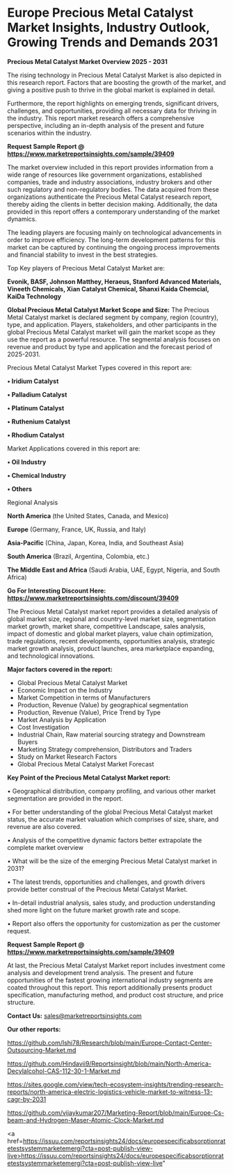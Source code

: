 # Europe Precious Metal Catalyst Market Insights, Industry Outlook, Growing Trends and Demands 2031

<Strong> Precious Metal Catalyst Market Overview 2025 - 2031</strong>

The rising technology in Precious Metal Catalyst Market is also depicted in this research report. Factors that are boosting the growth of the market, and giving a positive push to thrive in the global market is explained in detail.

Furthermore, the report highlights on emerging trends, significant drivers, challenges, and opportunities, providing all necessary data for thriving in the industry. This report market research offers a comprehensive perspective, including an in-depth analysis of the present and future scenarios within the industry.

<strong>Request Sample Report @ <a href=https://www.marketreportsinsights.com/sample/39409>https://www.marketreportsinsights.com/sample/39409</a></strong>

The market overview included in this report provides information from a wide range of resources like government organizations, established companies, trade and industry associations, industry brokers and other such regulatory and non-regulatory bodies. The data acquired from these organizations authenticate the Precious Metal Catalyst research report, thereby aiding the clients in better decision making. Additionally, the data provided in this report offers a contemporary understanding of the market dynamics.

The leading players are focusing mainly on technological advancements in order to improve efficiency. The long-term development patterns for this market can be captured by continuing the ongoing process improvements and financial stability to invest in the best strategies.

Top Key players of Precious Metal Catalyst Market are:

<strong>Evonik, BASF, Johnson Matthey, Heraeus, Stanford Advanced Materials, Vineeth Chemicals, Xian Catalyst Chemical, Shanxi Kaida Chemcial, KaiDa Technology</strong>

<strong><b>Global Precious Metal Catalyst Market Scope and Size:</b></strong>
The Precious Metal Catalyst market is declared segment by company, region (country), type, and application. Players, stakeholders, and other participants in the global Precious Metal Catalyst market will gain the market scope as they use the report as a powerful resource. The segmental analysis focuses on revenue and product by type and application and the forecast period of 2025-2031.

Precious Metal Catalyst Market Types covered in this report are:

<strong>•  Iridium Catalyst

•  Palladium Catalyst

•  Platinum Catalyst

•  Ruthenium Catalyst

•  Rhodium Catalyst</strong>

Market Applications covered in this report are:

<strong>•  Oil Industry

•  Chemical Industry

•  Others</strong> 

Regional Analysis

<strong>North America</strong> (the United States, Canada, and Mexico)

<strong>Europe</strong> (Germany, France, UK, Russia, and Italy)

<strong>Asia-Pacific</strong> (China, Japan, Korea, India, and Southeast Asia)

<strong>South America</strong> (Brazil, Argentina, Colombia, etc.)

<strong>The Middle East and Africa</strong> (Saudi Arabia, UAE, Egypt, Nigeria, and South Africa)

<strong>Go For Interesting Discount Here: <a href=https://www.marketreportsinsights.com/discount/39409>https://www.marketreportsinsights.com/discount/39409</a></strong>

The Precious Metal Catalyst market report provides a detailed analysis of global market size, regional and country-level market size, segmentation market growth, market share, competitive Landscape, sales analysis, impact of domestic and global market players, value chain optimization, trade regulations, recent developments, opportunities analysis, strategic market growth analysis, product launches, area marketplace expanding, and technological innovations.

<strong><b>Major factors covered in the report:</b></strong>
<ul>
  <li>Global Precious Metal Catalyst Market </li>
  <li>Economic Impact on the Industry</li>
  <li>Market Competition in terms of Manufacturers</li>
  <li>Production, Revenue (Value) by geographical segmentation</li>
  <li>Production, Revenue (Value), Price Trend by Type</li>
  <li>Market Analysis by Application</li>
  <li>Cost Investigation</li>
  <li>Industrial Chain, Raw material sourcing strategy and Downstream Buyers</li>
  <li>Marketing Strategy comprehension, Distributors and Traders</li>
  <li>Study on Market Research Factors</li>
  <li>Global Precious Metal Catalyst Market Forecast</li>
</ul>

<strong><b>Key Point of the Precious Metal Catalyst Market report:</b></strong>

• Geographical distribution, company profiling, and various other market segmentation are provided in the report.

• For better understanding of the global Precious Metal Catalyst market status, the accurate market valuation which comprises of size, share, and revenue are also covered.

• Analysis of the competitive dynamic factors better extrapolate the complete market overview

• What will be the size of the emerging Precious Metal Catalyst market in 2031?

• The latest trends, opportunities and challenges, and growth drivers provide better construal of the Precious Metal Catalyst Market.

• In-detail industrial analysis, sales study, and production understanding shed more light on the future market growth rate and scope.

• Report also offers the opportunity for customization as per the customer request.

<strong>Request Sample Report @ <a href=https://www.marketreportsinsights.com/sample/39409>https://www.marketreportsinsights.com/sample/39409</a></strong>

At last, the Precious Metal Catalyst Market report includes investment come analysis and development trend analysis. The present and future opportunities of the fastest growing international industry segments are coated throughout this report. This report additionally presents product specification, manufacturing method, and product cost structure, and price structure.

<strong>Contact Us:</strong>
sales@marketreportsinsights.com

<strong>Our other reports:</strong>

<a href=https://github.com/Ishi78/Research/blob/main/Europe-Contact-Center-Outsourcing-Market.md>https://github.com/Ishi78/Research/blob/main/Europe-Contact-Center-Outsourcing-Market.md</a>

<a href=https://github.com/Hindavii9/Reportsinsight/blob/main/North-America-Decylalcohol-CAS-112-30-1-Market.md>https://github.com/Hindavii9/Reportsinsight/blob/main/North-America-Decylalcohol-CAS-112-30-1-Market.md</a>

<a href=https://sites.google.com/view/tech-ecosystem-insights/trending-research-reports/north-america-electric-logistics-vehicle-market-to-witness-13-cagr-by-2031>https://sites.google.com/view/tech-ecosystem-insights/trending-research-reports/north-america-electric-logistics-vehicle-market-to-witness-13-cagr-by-2031</a>

<a href=https://github.com/vijaykumar207/Marketing-Report/blob/main/Europe-Cs-beam-and-Hydrogen-Maser-Atomic-Clock-Market.md>https://github.com/vijaykumar207/Marketing-Report/blob/main/Europe-Cs-beam-and-Hydrogen-Maser-Atomic-Clock-Market.md</a>

<a href=https://issuu.com/reportsinsights24/docs/europespecificabsorptionratetestsystemmarketemergi?cta=post-publish-view-live>https://issuu.com/reportsinsights24/docs/europespecificabsorptionratetestsystemmarketemergi?cta=post-publish-view-live</a>"
